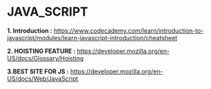 # JAVA_SCRIPT
**1. Introduction :** https://www.codecademy.com/learn/introduction-to-javascript/modules/learn-javascript-introduction/cheatsheet


**2. HOISTING FEATURE :** https://developer.mozilla.org/en-US/docs/Glossary/Hoisting


**3.BEST SITE FOR JS :** https://developer.mozilla.org/en-US/docs/Web/JavaScript
